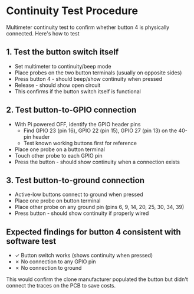 # Continuity Test Procedure

Multimeter continuity test to confirm whether button 4 is physically
connected. Here's how to test

## 1. Test the button switch itself

- Set multimeter to continuity/beep mode
- Place probes on the two button terminals (usually on opposite sides)
- Press button 4 - should beep/show continuity when pressed
- Release - should show open circuit
- This confirms if the button switch itself is functional

## 2. Test button-to-GPIO connection

- With Pi powered OFF, identify the GPIO header pins
  - Find GPIO 23 (pin 16), GPIO 22 (pin 15), GPIO 27 (pin 13) on the 40-pin header
  - Test known working buttons first for reference
- Place one probe on a button terminal
- Touch other probe to each GPIO pin
- Press the button - should show continuity when a connection exists

## 3. Test button-to-ground connection

- Active-low buttons connect to ground when pressed
- Place one probe on button terminal
- Place other probe on any ground pin (pins 6, 9, 14, 20, 25, 30, 34, 39)
- Press button - should show continuity if properly wired

## Expected findings for button 4 consistent with software test

- ✓ Button switch works (shows continuity when pressed)
- ✗ No connection to any GPIO pin
- ✗ No connection to ground

This would confirm the clone manufacturer populated the button but didn't
connect the traces on the PCB to save costs.

